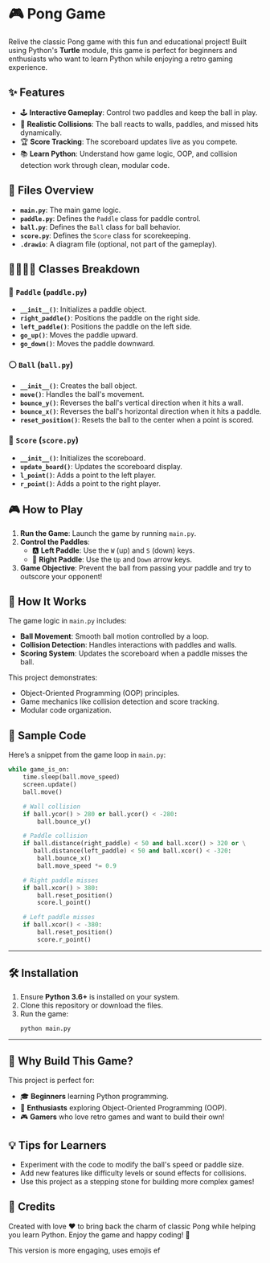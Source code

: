 # 🎮 Pong Game  

Relive the classic Pong game with this fun and educational project! Built using Python's **Turtle** module, this game is perfect for beginners and enthusiasts who want to learn Python while enjoying a retro gaming experience.  


## ✨ Features  

- 🕹️ **Interactive Gameplay**: Control two paddles and keep the ball in play.  
- 🎯 **Realistic Collisions**: The ball reacts to walls, paddles, and missed hits dynamically.  
- 🏆 **Score Tracking**: The scoreboard updates live as you compete.  
- 📚 **Learn Python**: Understand how game logic, OOP, and collision detection work through clean, modular code.  


## 📂 Files Overview  

- **`main.py`**: The main game logic.  
- **`paddle.py`**: Defines the `Paddle` class for paddle control.  
- **`ball.py`**: Defines the `Ball` class for ball behavior.  
- **`score.py`**: Defines the `Score` class for scorekeeping.  
- **`.drawio`**: A diagram file (optional, not part of the gameplay).  


## 👩‍💻👨‍💻 Classes Breakdown  

### 🏓 `Paddle` (`paddle.py`)  

- **`__init__()`**: Initializes a paddle object.  
- **`right_paddle()`**: Positions the paddle on the right side.  
- **`left_paddle()`**: Positions the paddle on the left side.  
- **`go_up()`**: Moves the paddle upward.  
- **`go_down()`**: Moves the paddle downward.  

### ⚪ `Ball` (`ball.py`)  

- **`__init__()`**: Creates the ball object.  
- **`move()`**: Handles the ball's movement.  
- **`bounce_y()`**: Reverses the ball's vertical direction when it hits a wall.  
- **`bounce_x()`**: Reverses the ball's horizontal direction when it hits a paddle.  
- **`reset_position()`**: Resets the ball to the center when a point is scored.  

### 📝 `Score` (`score.py`)  

- **`__init__()`**: Initializes the scoreboard.  
- **`update_board()`**: Updates the scoreboard display.  
- **`l_point()`**: Adds a point to the left player.  
- **`r_point()`**: Adds a point to the right player.  


## 🎮 How to Play  

1. **Run the Game**: Launch the game by running `main.py`.  
2. **Control the Paddles**:  
   - 🅰️ **Left Paddle**: Use the `W` (up) and `S` (down) keys.  
   - 🔼 **Right Paddle**: Use the `Up` and `Down` arrow keys.  
3. **Game Objective**: Prevent the ball from passing your paddle and try to outscore your opponent!  


## 🧠 How It Works  

The game logic in `main.py` includes:  
- **Ball Movement**: Smooth ball motion controlled by a loop.  
- **Collision Detection**: Handles interactions with paddles and walls.  
- **Scoring System**: Updates the scoreboard when a paddle misses the ball.  

This project demonstrates:  
- Object-Oriented Programming (OOP) principles.  
- Game mechanics like collision detection and score tracking.  
- Modular code organization.  

## 📖 Sample Code  

Here’s a snippet from the game loop in `main.py`:  

```python  
while game_is_on:
    time.sleep(ball.move_speed)
    screen.update()
    ball.move()

    # Wall collision
    if ball.ycor() > 280 or ball.ycor() < -280:
        ball.bounce_y()

    # Paddle collision
    if ball.distance(right_paddle) < 50 and ball.xcor() > 320 or \
       ball.distance(left_paddle) < 50 and ball.xcor() < -320:
        ball.bounce_x()
        ball.move_speed *= 0.9

    # Right paddle misses
    if ball.xcor() > 380:
        ball.reset_position()
        score.l_point()

    # Left paddle misses
    if ball.xcor() < -380:
        ball.reset_position()
        score.r_point()
```  

---

## 🛠️ Installation  

1. Ensure **Python 3.6+** is installed on your system.  
2. Clone this repository or download the files.  
3. Run the game:  
   ```bash  
   python main.py  
   ```  

---

## 🌟 Why Build This Game?  

This project is perfect for:  
- 🎓 **Beginners** learning Python programming.  
- 🧠 **Enthusiasts** exploring Object-Oriented Programming (OOP).  
- 🎮 **Gamers** who love retro games and want to build their own!  


## 💡 Tips for Learners  

- Experiment with the code to modify the ball's speed or paddle size.  
- Add new features like difficulty levels or sound effects for collisions.  
- Use this project as a stepping stone for building more complex games!  


## 🎉 Credits  

Created with love ❤️ to bring back the charm of classic Pong while helping you learn Python. Enjoy the game and happy coding! 🚀  


This version is more engaging, uses emojis ef
